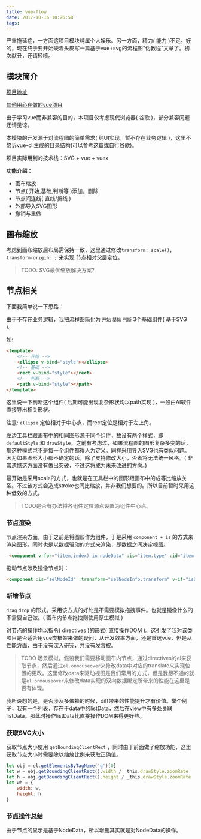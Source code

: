 ```yaml
---
title: vue-flow
date: 2017-10-16 10:26:58
tags:
---
```


严重拖延症，一方面这项目模块纯属个人娱乐。另一方面，精力( 能力 )不足。好的，现在终于要开始硬着头皮写一篇基于vue+svg的流程图"伪教程"文章了。初次献丑，还请轻喷。

<!-- more -->

## 模块简介

[项目地址](https://github.com/leer0911/vue-flow)

[其他用心在做的vue项目](https://juejin.im/post/59097cd7a22b9d0065fb61d2)

出于学习vue而非兼容的目的，本项目仅考虑现代浏览器( 谷歌 )，部分兼容问题还请见谅。

本模块的开发源于对流程图的简单需求( 纯UI实现，暂不存在业务逻辑 )，这里不赘诉vue-cli生成的目录结构(可以参考[这篇](http://www.jianshu.com/p/2769efeaa10a)或自行谷歌)。

项目实际用到的技术栈：SVG + vue + vuex

**功能介绍：**

- 画布缩放
- 节点( 开始,基础,判断等 )添加，删除
- 节点间连线( 直线/折线 )
- 外部导入SVG图形
- 撤销与重做

## 画布缩放

考虑到画布缩放后布局需保持一致，这里通过修改`transform: scale(); transform-origin: ;` 来实现,节点相对父层定位。

> TODO: SVG最优缩放解决方案?

## 节点相关

下面我简单说一下思路：

由于不存在业务逻辑，我把流程图简化为 `开始` `基础` `判断` 3个基础组件( 基于SVG )。

如:

```html
<template>
    <!-- 开始 -->
    <ellipse v-bind="style"></ellipse>
    <!-- 基础 -->
    <rect v-bind="style"></rect>
    <!-- 判断 -->
    <path v-bind="style"></path>
</template>
```

这里说一下判断这个组件( 后期可能出现复杂形状均以path实现 )，一般由AI软件直接导出相关形状。

注意: `ellipse` 定位相对于中心点，而rect定位是相对于左上角。

左边工具栏跟画布中的相同图形源于同个组件，故设有两个样式，即 `defaultStyle` 和 `drawStyle`。之前有考虑过，如果流程图的图形复杂多变的话，那这种模式岂不是每一个组件都得人为定义。同样采用导入SVG也有类似问题。因为如果图形大小都不确定的话，除了支持修改大小，否者将无法统一风格。( 非常遗憾这方面没有做出突破，不过这将成为未来改进的方向。)

最开始是采用scale的方式，也就是在工具栏中的图形跟画布中的成等比缩放关系。不过该方式会造成stroke也同比缩放，并非我们想要的。所以目前暂时采用这种低效的方式。

> TODO是否有办法将各组件定位源点设置为组件中心点。

### 节点渲染

节点渲染方面，由于之前是将图形作为组件，于是采用 `component + is` 的方式来渲染图形。同时也是以数据驱动的方式来渲染，即数据之间决定视图。

``` html
 <component v-for="(item,index) in nodeData" :is="item.type" :id="item.id" v-node inDraw></component>
```

拖动节点涉及镜像节点时：

``` html
<component :is="selNodeId" :transform="selNodeInfo.transform" v-if="isDragging" inDraw></component>
```

### 新增节点

`drag` `drop` 的形式。采用该方式的好处是不需要模拟拖拽事件。也就是镜像什么的不需要自己做。( 画布内节点拖拽则使用原生模拟 )

对节点的操作均以指令( directives )的形式( 直接操作DOM )。这引发了我对该类项目是否适合用vue类框架来做的疑问，从开发效率方面，还是首选vue，但是从性能方面，由于没有深入研究，并没有发言权。

> TODO 场景模拟，假设我们需要移动画布内节点，通过directives的el来获取节点，然后通过`el.onmouseover`来修改data中对应的translate来实现位置的更改。这里修改data来驱动视图是我们常用的方式，但是我想不通的就是`el.onmouseover`来修改data实现的双向数据绑定所带来的性能在这里是否有体现。

我所设想的是，是否涉及多依赖的时候，diff带来的性能提升才有价值。举个例子，我有一个列表，存在于data中的listData，然后在view中有多处关联listData。那此时操作listData比直接操作DOM来得更好些。

### 获取SVG大小

获取节点大小使用 `getBoundingClientRect` ，同时由于前面做了缩放功能，这里获取节点大小时需要除以缩放比例来获取正确值。

```js
let obj = el.getElementsByTagName('g')[0]
let w = obj.getBoundingClientRect().width / _this.drawStyle.zoomRate
let h = obj.getBoundingClientRect().height / _this.drawStyle.zoomRate
let wh = {
    width: w,
    height: h
}
```

### 节点操作总结

由于节点的显示是基于NodeData，所以增删其实就是对NodeData的操作。